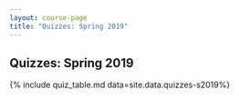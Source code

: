 ```yaml
---
layout: course-page
title: "Quizzes: Spring 2019"
---
```


## Quizzes: Spring 2019

{% include quiz_table.md  data=site.data.quizzes-s2019%}

